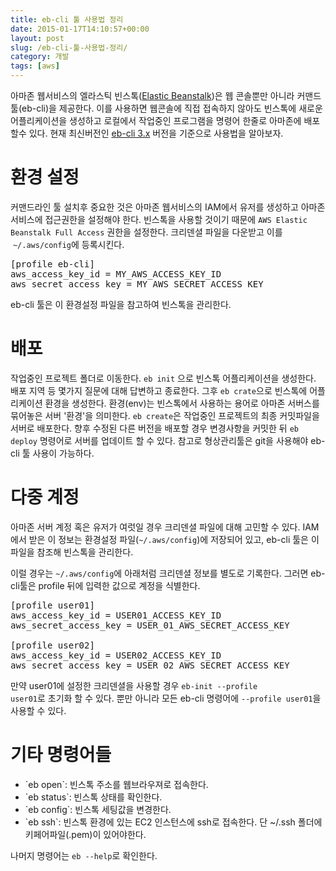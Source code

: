 ```yaml
---
title: eb-cli 툴 사용법 정리
date: 2015-01-17T14:10:57+00:00
layout: post
slug: /eb-cli-툴-사용법-정리/
category: 개발
tags: [aws]
---
```


아마존 웹서비스의 엘라스틱 빈스톡(<a href="http://aws.amazon.com/elasticbeanstalk/">Elastic Beanstalk</a>)은 웹 콘솔뿐만 아니라 커맨드 툴(eb-cli)을 제공한다. 이를 사용하면 웹콘솔에 직접 접속하지 않아도 빈스톡에 새로운 어플리케이션을 생성하고 로컬에서 작업중인 프로그램을 명령어 한줄로 아마존에 배포할수 있다. 현재 최신버전인 <a href="http://docs.aws.amazon.com/elasticbeanstalk/latest/dg/eb-cli3-getting-set-up.html">eb-cli 3.x</a> 버전을 기준으로 사용법을 알아보자.

<h1>환경 설정</h1>

커맨드라인 툴 설치후 중요한 것은 아마존 웹서비스의 IAM에서 유저를 생성하고 아마존 서비스에 접근권한을 설정해야 한다. 빈스톡을 사용할 것이기 때문에 <code>AWS Elastic Beanstalk Full Access</code> 권한을 설정한다. 크리덴셜 파일을 다운받고 이를  <code>~/.aws/config</code>에 등록시킨다.

<pre class="lang:sh decode:true" title="~/.aws/config">[profile eb-cli]
aws_access_key_id = MY_AWS_ACCESS_KEY_ID
aws_secret_access_key = MY_AWS_SECRET_ACCESS_KEY</pre>

eb-cli 툴은 이 환경설정 파일을 참고하여 빈스톡을 관리한다.

<h1>배포</h1>

작업중인 프로젝트 폴더로 이동한다. <code>eb init</code> 으로 빈스톡 어플리케이션을 생성한다. 배포 지역 등 몇가지 질문에 대해 답변하고 종료한다. 그후 <code>eb crate</code>으로 빈스톡에 어플리케이션 환경을 생성한다. 환경(env)는 빈스톡에서 사용하는 용어로 아마존 서버스를 묶어놓은 서버 '환경'을 의미한다. <code>eb create</code>은 작업중인 프로젝트의 최종 커밋파일을 서버로 배포한다. 향후 수정된 다른 버전을 배포할 경우 변경사항을 커밋한 뒤 <code>eb deploy</code> 명령어로 서버를 업데이트 할 수 있다. 참고로 형상관리툴은 git을 사용해야 eb-cli 툴 사용이 가능하다.

<h1>다중 계정</h1>

아마존 서버 계정 혹은 유저가 여럿일 경우 크리덴셜 파일에 대해 고민할 수 있다. IAM에서 받은 이 정보는 환경설정 파일(<code>~/.aws/config</code>)에 저장되어 있고, eb-cli 툴은 이 파일을 참조해 빈스톡을 관리한다.

이럴 경우는 <code>~/.aws/config</code>에 아래처럼 크리덴셜 정보를 별도로 기록한다. 그러면 eb-cli툴은 profile 뒤에 입력한 값으로 계정을 식별한다.

<pre class="lang:sh decode:true" title="~/.aws/config">[profile user01]
aws_access_key_id = USER01_ACCESS_KEY_ID
aws_secret_access_key = USER_01_AWS_SECRET_ACCESS_KEY

[profile user02]
aws_access_key_id = USER02_ACCESS_KEY_ID
aws_secret_access_key = USER_02_AWS_SECRET_ACCESS_KEY
</pre>

만약 user01에 설정한 크리덴셜을 사용할 경우 <code>eb-init --profile user01</code>로 초기화 할 수 있다. 뿐만 아니라 모든 eb-cli 명령어에 <code>--profile user01</code>을 사용할 수 있다.

<h1>기타 명령어들</h1>

<ul>
    <li>`eb open`: 빈스톡 주소를 웹브라우져로 접속한다.</li>
    <li>`eb status`: 빈스톡 상태를 확인한다.</li>
    <li>`eb config`: 빈스톡 세팅값을 변경한다.</li>
    <li>`eb ssh`: 빈스톡 환경에 있는 EC2 인스턴스에 ssh로 접속한다. 단 ~/.ssh 폴더에 키페어파일(.pem)이 있어야한다.</li>
</ul>

나머지 명령어는 <code>eb --help</code>로 확인한다.
